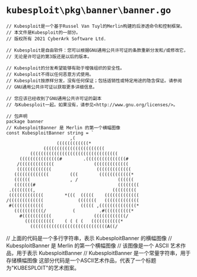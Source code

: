 # `kubesploit\pkg\banner\banner.go`

```
// Kubesploit是一个基于Russel Van Tuyl的Merlin构建的后渗透命令和控制框架。
// 本文件是Kubesploit的一部分。
// 版权所有 2021 CyberArk Software Ltd.

// Kubesploit是自由软件：您可以根据GNU通用公共许可证的条款重新分发和/或修改它，
// 无论是许可证的第3版还是以后的版本。

// Kubesploit的分发希望能够有助于增强组织的安全性。
// Kubesploit不得以任何恶意方式使用。
// Kubesploit按原样分发，没有任何保证；包括适销性或特定用途的隐含保证。请参阅
// GNU通用公共许可证以获取更多详细信息。

// 您应该已经收到了GNU通用公共许可证的副本
// 与Kubesploit一起。如果没有，请参见<http://www.gnu.org/licenses/>。

// 包声明
package banner
// KubesploitBanner 是 Merlin 的第一个横幅图像
const KubesploitBanner string = `
                        ,(                        
                   ((((((((((((*                  
              (((((((((((((((((((((((             
         (((((((((((((((((((((((((((((((((        
     (((((((((((((((#        .(((((((((((((((#    
    /(((((((((((((               (((((((((((((    
    (((((((((((((                 (((((((((((((   
   (((((((((((((        (((        ((((((((((((*  
   ((((((               , /               ((((((  
   (((((((#                               (((((((( 
 .((((((((,                             ((((((((( 
 (((((((((((((        *(((  (((((    (((((((((((((
/(((((((((((((             (((((((   (((((((((((((
 #((((((((((((              ((((( ,((((((((((((((*
   (((((((((((/          (         .#((((((((((*  
     #(((((((((((                ((((((((((((/    
       (((((((((((    ( ( ( (   (((((((((((*      
         (((((((((((((((((((((((((((((A((/        
```

// 上面的代码是一个多行字符串，表示 KubesploitBanner 的横幅图像
// KubesploitBanner 是 Merlin 的第一个横幅图像
// 该图像是一个 ASCII 艺术作品，用于表示 KubesploitBanner
// KubesploitBanner 是一个常量字符串，用于存储横幅图像
这部分代码是一个ASCII艺术作品，代表了一个标题为"KUBESPLOIT"的艺术图案。
```